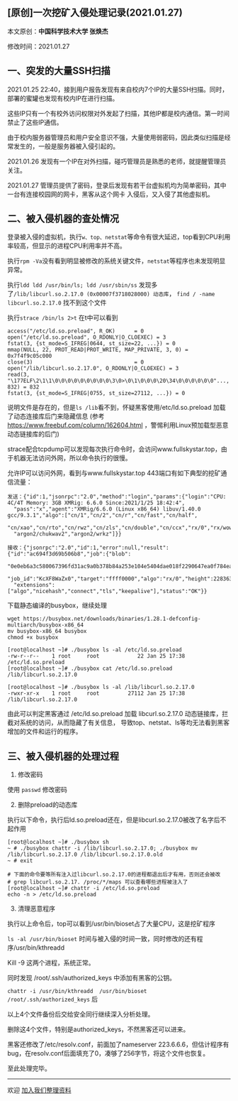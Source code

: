 ## [原创]一次挖矿入侵处理记录(2021.01.27)

本文原创：**中国科学技术大学 张焕杰**

修改时间：2021.01.27


## 一、突发的大量SSH扫描

2021.01.25 22:40，接到用户报告发现有来自校内7个IP的大量SSH扫描。同时，部署的蜜罐也发现有校内IP在进行扫描。

这些IP只有一个有校外访问权限对外发起了扫描，其他IP都是校内通信。第一时间禁止了这些IP通信。

由于校内服务器管理员和用户安全意识不强，大量使用弱密码，因此类似扫描是经常发生的，一般是服务器被入侵引起的。

2021.01.26 发现有一个IP在对外扫描，碰巧管理员是熟悉的老师，就提醒管理员关注。

2021.01.27 管理员提供了密码，登录后发现有若干台虚拟机均为简单密码，其中一台有连接校园网的网卡，黑客从这个网卡
入侵后，又入侵了其他虚拟机。

## 二、被入侵机器的查处情况

登录被入侵的虚拟机，执行`w、top、netstat`等命令有很大延迟，top看到CPU利用率较高，但显示的进程CPU利用率并不高。

执行`rpm -Va`没有看到明显被修改的系统关键文件，`netstat`等程序也未发现明显异常。

执行`ldd ldd /usr/bin/ls; ldd /usr/sbin/ss` 发现多了`/lib/libcurl.so.2.17.0 (0x00007f3718028000) 动态库`，
`find / -name libcurl.so.2.17.0` 找不到这个文件

执行`strace /bin/ls 2>t` 在t中可以看到
```
access("/etc/ld.so.preload", R_OK)      = 0
open("/etc/ld.so.preload", O_RDONLY|O_CLOEXEC) = 3
fstat(3, {st_mode=S_IFREG|0644, st_size=22, ...}) = 0
mmap(NULL, 22, PROT_READ|PROT_WRITE, MAP_PRIVATE, 3, 0) = 0x7f4f9c05c000
close(3)                                = 0
open("/lib/libcurl.so.2.17.0", O_RDONLY|O_CLOEXEC) = 3
read(3, "\177ELF\2\1\1\0\0\0\0\0\0\0\0\0\3\0>\0\1\0\0\0\20\34\0\0\0\0\0\0"..., 832) = 832
fstat(3, {st_mode=S_IFREG|0755, st_size=27112, ...}) = 0
```

说明文件是存在的，但是`ls /lib`看不到，怀疑黑客使用/etc/ld.so.preload 加载了动态连接库后门来隐藏信息
(参考 https://www.freebuf.com/column/162604.html ，警惕利用Linux预加载型恶意动态链接库的后门)

strace配合tcpdump可以发现每次执行命令时，会访问www.fullskystar.top，由于机器无法访问外网，所以命令执行的很慢。

允许IP可以访问外网，看到与www.fullskystar.top 443端口有如下典型的挖矿通信流量：
```
发送：{"id":1,"jsonrpc":"2.0","method":"login","params":{"login":"CPU: 4C/4T Memory: 3GB XMRig: 6.6.0 Since:2021/1/25 18:42:4",
  "pass":"x","agent":"XMRig/6.6.0 (Linux x86_64) libuv/1.40.0 gcc/9.3.1","algo":["cn/1","cn/2","cn/r","cn/fast","cn/half",
  "cn/xao","cn/rto","cn/rwz","cn/zls","cn/double","cn/ccx","rx/0","rx/wow","rx/arq","rx/sfx","rx/keva","argon2/chukwa",
  "argon2/chukwav2","argon2/wrkz"]}}

接收：{"jsonrpc":"2.0","id":1,"error":null,"result":{"id":"ac694f3d69b506b8","job":{"blob":
  "0e0eb6a3c580067396fd31ac9a0b378b84a253e104e5404dae018f2290647ea0f784eabc4de88a00000081db68a2d810b369ca7cbb49f052530888278262d2b52db767c8cb1acc494775235b",
  "job_id":"KcXF8WaZx0","target":"ffff0000","algo":"rx/0","height":2283630,"seed_hash":"f1a94ed2953f45f464eb3948e105899933ea0780d3c70918ee78359f2f571985"},
  "extensions":["algo","nicehash","connect","tls","keepalive"],"status":"OK"}}
```

下载静态编译的busybox，继续处理
```
wget https://busybox.net/downloads/binaries/1.28.1-defconfig-multiarch/busybox-x86_64
mv busybox-x86_64 busybox
chmod +x busybox

[root@localhost ~]# ./busybox ls -al /etc/ld.so.preload
-rw-r--r--    1 root     root            22 Jan 25 17:38 /etc/ld.so.preload
[root@localhost ~]# ./busybox cat /etc/ld.so.preload
/lib/libcurl.so.2.17.0
 
[root@localhost ~]# ./busybox ls -al /lib/libcurl.so.2.17.0
-rwxr-xr-x    1 root     root         27112 Jan 25 17:38 /lib/libcurl.so.2.17.0

```

由此可以判定黑客通过 /etc/ld.so.preload 加载 libcurl.so.2.17.0 动态链接库，拦截对系统的访问，从而隐藏了有关信息，
导致top、netstat、ls等均无法看到黑客增加的文件和运行的程序。

## 三、被入侵机器的处理过程

1. 修改密码

使用 `passwd` 修改密码

2. 删除preload的动态库

执行以下命令，执行后ld.so.preload还在，但是libcurl.so.2.17.0被改了名字后不起作用
```
[root@localhost ~]# ./busybox sh
~ # ./busybox chattr -i /lib/libcurl.so.2.17.0; ./busybox mv /lib/libcurl.so.2.17.0 /lib/libcurl.so.2.17.0.old
~ # exit

# 下面的命令要等所有注入过libcurl.so.2.17.0的进程都退出后才有用，否则还会被改
# grep libcurl.so.2.17. /proc/*/maps 可以查看哪些进程被注入了
[root@localhost ~]# chattr -i /etc/ld.so.preload 
echo -n > /etc/ld.so.preload 
```

3. 清理恶意程序

执行以上命令后，top可以看到/usr/bin/bioset占了大量CPU，这是挖矿程序

`ls -al /usr/bin/bioset` 时间与被入侵的时间一致，同时修改的还有程序/usr/bin/kthreadd

Kill -9 这两个进程，系统正常。

同时发现 /root/.ssh/authorized_keys 中添加有黑客的公钥。

`chattr -i /usr/bin/kthreadd  /usr/bin/bioset /root/.ssh/authorized_keys` 后

以上4个文件备份后交给安全同行继续深入分析处理。

删除这4个文件，特别是authorized_keys，不然黑客还可以进来。

黑客还修改了/etc/resolv.conf，前面加了nameserver 223.6.6.6，但估计程序有bug，在resolv.conf后面填充了0，凑够了256字节，将这个文件也恢复。

至此处理完毕。

***
欢迎 [加入我们整理资料](https://github.com/bg6cq/ITTS)
